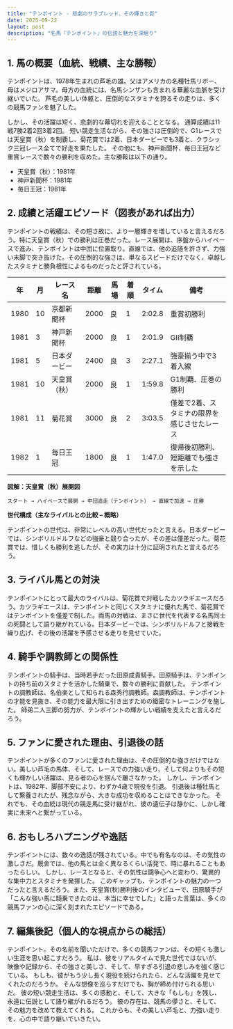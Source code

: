 ```yaml
---
title: "テンポイント - 悲劇のサラブレッド、その輝きと影"
date: 2025-09-22
layout: post
description: "名馬『テンポイント』の伝説と魅力を深堀り"
---
```


## 1. 馬の概要（血統、戦績、主な勝鞍）

テンポイントは、1978年生まれの芦毛の雄。父はアメリカの名種牡馬リボー、母はメジロアサマ。母方の血統には、名馬シンザンも含まれる華麗な血脈を受け継いでいた。  芦毛の美しい体躯と、圧倒的なスタミナを誇るその走りは、多くの競馬ファンを魅了した。

しかし、その活躍は短く、悲劇的な幕切れを迎えることとなる。  通算成績は11戦7勝2着2回3着2回。  短い競走生活ながら、その強さは圧倒的で、G1レースでは天皇賞（秋）を制覇し、菊花賞では2着、日本ダービーでも3着と、クラシック三冠レース全てで好走を果たした。  その他にも、神戸新聞杯、毎日王冠など重賞レースで数々の勝利を収めた。主な勝鞍は以下の通り。

* 天皇賞（秋）：1981年
* 神戸新聞杯：1981年
* 毎日王冠：1981年


## 2. 成績と活躍エピソード（図表があれば出力）

テンポイントの戦績は、その短さ故に、より一層輝きを増していると言えるだろう。特に天皇賞（秋）での勝利は圧巻だった。レース展開は、序盤からハイペースで進み、テンポイントは中団に位置取り。直線では、他の追随を許さず、力強い末脚で突き抜けた。その圧倒的な強さは、単なるスピードだけでなく、卓越したスタミナと勝負根性によるものだったと評されている。

| 年 | 月 | レース名          | 距離 | 馬場 | 着順 | タイム          | 備考                                    |
|---|----|-------------------|-----|-----|-----|-----------------|-----------------------------------------|
| 1980 | 10 | 京都新聞杯         | 2000 | 良   | 1   | 2:02.8          | 重賞初勝利                                |
| 1981 | 3 | 神戸新聞杯         | 2000 | 良   | 1   | 2:01.9          | GII制覇                                  |
| 1981 | 5 | 日本ダービー        | 2400 | 良   | 3   | 2:27.1          | 強豪揃う中で3着入線                       |
| 1981 | 10 | 天皇賞（秋）       | 2000 | 良   | 1   | 1:59.8          | G1制覇、圧巻の勝利                       |
| 1981 | 11 | 菊花賞           | 3000 | 良   | 2   | 3:03.5          | 僅差で2着、スタミナの限界を感じさせたレース |
| 1982 | 1 | 毎日王冠          | 1800 | 良   | 1   | 1:47.0          | 復帰後初勝利、短距離でも強さを示した      |


**図解：天皇賞（秋）展開図**

```
スタート → ハイペースで展開 → 中団追走（テンポイント） → 直線で加速 → 圧勝
```

**世代構成（主なライバルとの比較 – 概略）**

テンポイントの世代は、非常にレベルの高い世代だったと言える。日本ダービーでは、シンボリルドルフなどの強豪と競り合ったが、その差は僅差だった。菊花賞では、惜しくも勝利を逃したが、その実力は十分に証明されたと言えるだろう。


## 3. ライバル馬との対決

テンポイントにとって最大のライバルは、菊花賞で対戦したカツラギエースだろう。カツラギエースは、テンポイントと同じくスタミナに優れた馬で、菊花賞ではテンポイントを僅差で制した。両馬の対戦は、まさに世代を代表する名馬同士の死闘として語り継がれている。日本ダービーでは、シンボリルドルフと接戦を繰り広げ、その後の活躍を予感させる走りを見せていた。


## 4. 騎手や調教師との関係性

テンポイントの騎手は、当時若手だった田原成貴騎手。田原騎手は、テンポイントの持ち前のスタミナを活かした騎乗で、数々の勝利に貢献した。  テンポイントの調教師は、名伯楽として知られる森秀行調教師。森調教師は、テンポイントの才能を見抜き、その能力を最大限に引き出すための緻密なトレーニングを施した。  師弟二人三脚の努力が、テンポイントの輝かしい戦績を支えたと言えるだろう。


## 5. ファンに愛された理由、引退後の話

テンポイントが多くのファンに愛された理由は、その圧倒的な強さだけではない。美しい芦毛の馬体、そして、レースでの力強い走り、そして何よりもその短くも輝かしい活躍は、見る者の心を掴んで離さなかった。  しかし、テンポイントは、1982年、脚部不安により、わずか4歳で現役を引退。  引退後は種牡馬として繋養されたが、残念ながら、大きな成功を収めることはできなかった。  それでも、その血統は現代の競走馬に受け継がれ、彼の遺伝子は静かに、しかし確実に未来へと繋がっている。


## 6. おもしろハプニングや逸話

テンポイントには、数々の逸話が残されている。中でも有名なのは、その気性の激しさだ。厩舎では、他の馬とは全く異なるくらい活発で、時に暴れることもあったらしい。  しかし、レースとなると、その気性は闘争心へと変わり、驚異的な集中力とスタミナを発揮した。  このギャップも、テンポイントの魅力の一つだったと言えるだろう。また、天皇賞(秋)勝利後のインタビューで、田原騎手が「こんな強い馬に騎乗できたのは、本当に幸せでした」と語った言葉は、多くの競馬ファンの心に深く刻まれたエピソードである。


## 7. 編集後記（個人的な視点からの総括）

テンポイント。その名前を聞いただけで、多くの競馬ファンは、その短くも激しい生涯を思い起こすだろう。  私は、彼をリアルタイムで見た世代ではないが、映像や記録から、その強さと美しさ、そして、早すぎる引退の悲しみを強く感じている。  もしも、彼がもう少し長く現役を続けられたら、どんな活躍を見せてくれたのだろうか。  そんな想像を巡らすだけでも、胸が締め付けられる思いだ。  彼の短い競走生活は、多くの感動と、そして、大きな「もしも」を残し、永遠に伝説として語り継がれるだろう。  彼の存在は、競馬の儚さと、そして、その魅力を改めて教えてくれる。  これからも、その美しい芦毛と、力強い走りを、心の中で語り継いでいきたい。
